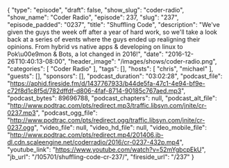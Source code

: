 {
  "type": "episode",
  "draft": false,
  "show_slug": "coder-radio",
  "show_name": "Coder Radio",
  "episode": 237,
  "slug": "237",
  "episode_padded": "0237",
  "title": "Shuffling Code",
  "description": "We've given the guys the week off after a year of hard work, so we'll take a look back at a series of events where the guys ended up realigning their opinions. From hybrid vs native apps & developing on linux to Pok\u00e9mon & Bots, a lot changed in 2016!",
  "date": "2016-12-26T10:40:13-08:00",
  "header_image": "/images/shows/coder-radio.png",
  "categories": [
    "Coder Radio"
  ],
  "tags": [],
  "hosts": [
    "chris",
    "michael"
  ],
  "guests": [],
  "sponsors": [],
  "podcast_duration": "03:02:28",
  "podcast_file": "https://aphid.fireside.fm/d/1437767933/b44de5fa-47c1-4e94-bf9e-c72f8d1c8f5d/782dffdf-d806-4faf-8714-90185c767aed.mp3",
  "podcast_bytes": 89696788,
  "podcast_chapters": null,
  "podcast_alt_file": "http://www.podtrac.com/pts/redirect.mp3/traffic.libsyn.com/jnite/cr-0237.mp3",
  "podcast_ogg_file": "http://www.podtrac.com/pts/redirect.ogg/traffic.libsyn.com/jnite/cr-0237.ogg",
  "video_file": null,
  "video_hd_file": null,
  "video_mobile_file": "http://www.podtrac.com/pts/redirect.mp4/201406.jb-dl.cdn.scaleengine.net/coderradio/2016/cr-0237-432p.mp4",
  "youtube_link": "https://www.youtube.com/watch?v=52mYgbcpEkU",
  "jb_url": "/105701/shuffling-code-cr-237/",
  "fireside_url": "/237"
}


